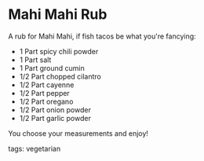 Mahi Mahi Rub
==============

A rub for Mahi Mahi, if fish tacos be what you're fancying:

* 1 Part spicy chili powder
* 1 Part salt
* 1 Part ground cumin
* 1/2 Part chopped cilantro
* 1/2 Part cayenne
* 1/2 Part pepper
* 1/2 Part oregano
* 1/2 Part onion powder
* 1/2 Part garlic powder

You choose your measurements and enjoy!

tags: vegetarian
